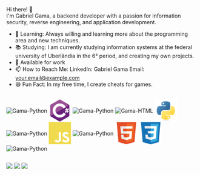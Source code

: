 Hi there! 👋<br>
I'm Gabriel Gama, a backend developer with a passion for information security, reverse engineering, and application development.

- 🌱 Learning: Always willing and learning more about the programming area and new techniques.
- 📚 Studying: I am currently studying information systems at the federal university of Uberlândia in the 6° period, and creating my own projects.
- 💼 Available for work
- 📫 How to Reach Me:
LinkedIn: Gabriel Gama
Email: your.email@example.com
- 😄 Fun Fact: In my free time, I create cheats for games.
<div style="display: inline_block"><br>
   <img align="center" alt="Gama-Python" height="60" width="60" src="https://cdn.jsdelivr.net/gh/devicons/devicon@latest/icons/cplusplus/cplusplus-original.svg">
   <img align="center" alt="Gama-Csharp" height="60" width="60" src="https://raw.githubusercontent.com/devicons/devicon/master/icons/csharp/csharp-original.svg">
    <img align="center" alt="Gama-Python" height="60" width="60" src="https://cdn.jsdelivr.net/gh/devicons/devicon@latest/icons/c/c-original.svg">
 
   <img align="center" alt="Gama-HTML" height="60" width="60" src="https://cdn.jsdelivr.net/gh/devicons/devicon@latest/icons/php/php-original.svg">
  <img align="center" alt="Gama-Python" height="60" width="60" src="https://raw.githubusercontent.com/devicons/devicon/master/icons/python/python-original.svg">
  <img align="center" alt="Gama-Python" height="60" width="60" src="https://cdn.jsdelivr.net/gh/devicons/devicon@latest/icons/java/java-original-wordmark.svg">

  <img align="center" alt="Gama-Js" height="60" width="60" src="https://raw.githubusercontent.com/devicons/devicon/master/icons/javascript/javascript-plain.svg">
  <img align="center" alt="Gama-Python" height="60" width="60" src="https://cdn.jsdelivr.net/gh/devicons/devicon@latest/icons/mysql/mysql-original-wordmark.svg">
  <img align="center" alt="Gama-HTML" height="60" width="60" src="https://raw.githubusercontent.com/devicons/devicon/master/icons/html5/html5-original.svg">
  <img align="center" alt="Gama-CSS" height="60" width="60" src="https://raw.githubusercontent.com/devicons/devicon/master/icons/css3/css3-original.svg">
  <img align="center" alt="Gama-Python" height="60" width="60" src="https://cdn.jsdelivr.net/gh/devicons/devicon@latest/icons/r/r-original.svg">
 
</div>
  
  ##
 
<div> 
 <!-- <a href="https://www.youtube.com/channel/UC_-uuuZbY0AAt9CViNzvc-Q" target="_blank"><img src="https://img.shields.io/badge/YouTube-FF0000?style=for-the-badge&logo=youtube&logoColor=white" target="_blank"></a>-->
  <!--<a href="https://instagram.com/rafaballerini" target="_blank"><img src="https://img.shields.io/badge/-Instagram-%23E4405F?style=for-the-badge&logo=instagram&logoColor=white" target="_blank"></a>-->
 <!--	<a href="https://www.twitch.tv/rafaballerinii" target="_blank"><img src="https://img.shields.io/badge/Twitch-9146FF?style=for-the-badge&logo=twitch&logoColor=white" target="_blank"></a>-->
 <a href="https://discord.gg/vJM8DaX3QV" target="_blank"><img src="https://img.shields.io/badge/Discord-7289DA?style=for-the-badge&logo=discord&logoColor=white" target="_blank"></a> 
  <a href = "mailto:"><img src="https://img.shields.io/badge/-Gmail-%23333?style=for-the-badge&logo=gmail&logoColor=white" target="_blank"></a>
  <a href="https://www.linkedin.com/in/rafaella-ballerini-45875016a" target="_blank"><img src="https://img.shields.io/badge/-LinkedIn-%230077B5?style=for-the-badge&logo=linkedin&logoColor=white" target="_blank"></a> 
  
</div>
